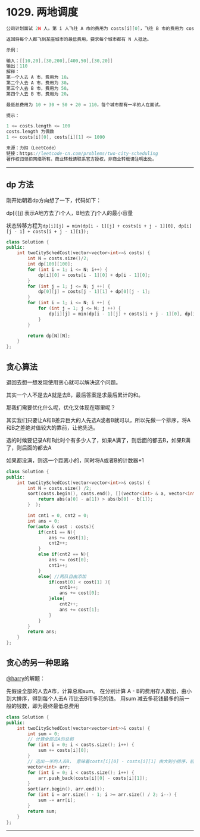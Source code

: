# 1029. 两地调度

```c++
公司计划面试 2N 人。第 i 人飞往 A 市的费用为 costs[i][0]，飞往 B 市的费用为 costs[i][1]。

返回将每个人都飞到某座城市的最低费用，要求每个城市都有 N 人抵达。

示例：

输入：[[10,20],[30,200],[400,50],[30,20]]
输出：110
解释：
第一个人去 A 市，费用为 10。
第二个人去 A 市，费用为 30。
第三个人去 B 市，费用为 50。
第四个人去 B 市，费用为 20。

最低总费用为 10 + 30 + 50 + 20 = 110，每个城市都有一半的人在面试。

提示：

1 <= costs.length <= 100
costs.length 为偶数
1 <= costs[i][0], costs[i][1] <= 1000

来源：力扣（LeetCode）
链接：https://leetcode-cn.com/problems/two-city-scheduling
著作权归领扣网络所有。商业转载请联系官方授权，非商业转载请注明出处。
```

---

## dp 方法

刚开始朝着dp方向想了一下，代码如下：

dp[i][j] 表示A地方去了i个人，B地去了j个人的最小容量

状态转移方程为`dp[i][j] = min(dp[i - 1][j] + costs[i + j - 1][0], dp[i][j - 1] + costs[i + j - 1][1]);`

```c++
class Solution {
public:
    int twoCitySchedCost(vector<vector<int>>& costs) {
        int N = costs.size()/2;
        int dp[100][100];
        for (int i = 1; i <= N; i++) {
            dp[i][0] = costs[i - 1][0] + dp[i - 1][0];
        }
        for (int j = 1; j <= N; j ++) {
            dp[0][j] = costs[j - 1][1] + dp[0][j - 1];
        }
        for (int i = 1; i <= N; i ++) {
            for (int j = 1; j <= N; j ++) {
                dp[i][j] = min(dp[i - 1][j] + costs[i + j - 1][0], dp[i][j - 1] + costs[i + j - 1][1]);
            }
        }

        return dp[N][N];
    }
};
```

## 贪心算法

退回去想一想发现使用贪心就可以解决这个问题。

其实一个人不是去A就是去B，最后答案是求最后累计的和。

那我们需要优化什么呢，优化又体现在哪里呢？

其实我们只要让A和B差异巨大的人先选A或者B就可以，所以先做一个排序，将A和B之差绝对值较大的靠前，让他先选。

选的时候要记录A和B此时个有多少人了，如果A满了，则后面的都去B，如果B满了，则后面的都去A

如果都没满，则选一个距离小的，同时将A或者B的计数器+1

```c++
class Solution {
public:
    int twoCitySchedCost(vector<vector<int>>& costs) {
        int N = costs.size() /2;
        sort(costs.begin(), costs.end(), [](vector<int> & a, vector<int> &b){
            return abs(a[0] - a[1]) > abs(b[0] - b[1]);
        }  );

        int cnt1 = 0, cnt2 = 0;
        int ans = 0;
        for(auto & cost : costs){
            if(cnt1 == N){
                ans += cost[1];
                cnt2++;
            }
            else if(cnt2 == N){
                ans += cost[0];
                cnt1++;
            }
            else{ //两队自由添加
                if(cost[0] < cost[1] ){
                    cnt1++;
                    ans += cost[0];
                }else{
                    cnt2++;
                    ans += cost[1];
                }
            }
        }
        return ans;
    }
};
```

## 贪心的另一种思路

[@harry](https://leetcode-cn.com/u/harry-63/)的解题：

先假设全部的人去A市，计算总和sum。 在分别计算 A - B的费用存入数组，由小到大排序，得到每个人去A 市比去B市多花的钱。 用sum 减去多花钱最多的前一般的钱数，即为最终最低总费用

```c++
class Solution {
public:
    int twoCitySchedCost(vector<vector<int>>& costs) {
        int sum = 0;
        // 计算全部去A的总和
        for (int i = 0; i < costs.size(); i++) {
            sum += costs[i][0];
        }
        // 选出一半的人去B， 意味着costs[i][0] - costs[i][1] 由大到小排序，前一半的人去B即可
        vector<int> arr;
        for (int i = 0; i < costs.size(); i++) {
            arr.push_back(costs[i][0] - costs[i][1]);
        }
        sort(arr.begin(), arr.end());
        for (int i = arr.size() - 1; i >= arr.size() / 2; i--) {
            sum -= arr[i];
        }
        return sum;
    }
};
```

---
